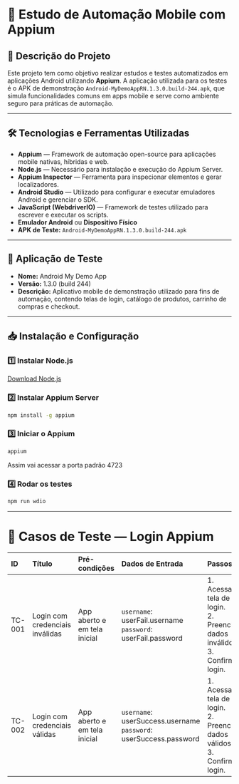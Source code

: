 # 📱 Estudo de Automação Mobile com Appium

## 📌 Descrição do Projeto

Este projeto tem como objetivo realizar estudos e testes automatizados em aplicações Android utilizando **Appium**. A aplicação utilizada para os testes é o APK de demonstração `Android-MyDemoAppRN.1.3.0.build-244.apk`, que simula funcionalidades comuns em apps mobile e serve como ambiente seguro para práticas de automação.

---

## 🛠️ Tecnologias e Ferramentas Utilizadas

- **Appium** — Framework de automação open-source para aplicações mobile nativas, híbridas e web.
- **Node.js** — Necessário para instalação e execução do Appium Server.
- **Appium Inspector** — Ferramenta para inspecionar elementos e gerar localizadores.
- **Android Studio** — Utilizado para configurar e executar emuladores Android e gerenciar o SDK.
- **JavaScript (WebdriverIO)** — Framework de testes utilizado para escrever e executar os scripts.
- **Emulador Android** ou **Dispositivo Físico**
- **APK de Teste:** `Android-MyDemoAppRN.1.3.0.build-244.apk`

---

## 📱 Aplicação de Teste

- **Nome:** Android My Demo App  
- **Versão:** 1.3.0 (build 244)  
- **Descrição:** Aplicativo mobile de demonstração utilizado para fins de automação, contendo telas de login, catálogo de produtos, carrinho de compras e checkout.

---

## 📥 Instalação e Configuração

### 1️⃣ Instalar Node.js  
[Download Node.js](https://nodejs.org/)

### 2️⃣ Instalar Appium Server

```bash
npm install -g appium
```
### 3️⃣ Iniciar o Appium

```bash
appium
```
Assim vai acessar a porta padrão 4723


### 4️⃣ Rodar os testes
```bash
npm run wdio
```
---

# 📑 Casos de Teste — Login Appium

| **ID**   | **Título**                      | **Pré-condições**            | **Dados de Entrada**                                                 | **Passos**                                                                          | **Resultado Esperado**                                                           |
| :------- | :------------------------------ | :--------------------------- | :------------------------------------------------------------------- | :---------------------------------------------------------------------------------- | :------------------------------------------------------------------------------- |
| TC-001   | Login com credenciais inválidas | App aberto e em tela inicial | `username`: userFail.username<br>`password`: userFail.password       | 1. Acessar a tela de login.<br>2. Preencher dados inválidos.<br>3. Confirmar login. | Exibir mensagem: *"Provided credentials do not match any user in this service."* |
| TC-002   | Login com credenciais válidas   | App aberto e em tela inicial | `username`: userSuccess.username<br>`password`: userSuccess.password | 1. Acessar a tela de login.<br>2. Preencher dados válidos.<br>3. Confirmar login.   | Exibir mensagem ou elemento de sucesso (ajustar verificação no teste)            |
